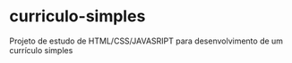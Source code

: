 # curriculo-simples
Projeto de estudo de HTML/CSS/JAVASRIPT para desenvolvimento de um currículo simples
